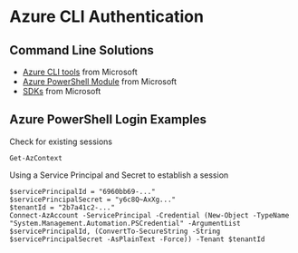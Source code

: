 # Azure CLI Authentication
## Command Line Solutions
- [Azure CLI tools](https://learn.microsoft.com/en-us/cli/azure/?view=azure-cli-latest) from Microsoft
- [Azure PowerShell Module](https://learn.microsoft.com/en-us/powershell/azure/new-azureps-module-az?view=azps-14.4.0) from Microsoft
- [SDKs](https://learn.microsoft.com/en-us/azure/developer/python/sdk/azure-sdk-overview) from Microsoft

## Azure PowerShell Login Examples
Check for existing sessions
```
Get-AzContext
```
Using a Service Principal and Secret to establish a session
```
$servicePrincipalId = "6960bb69-..."
$servicePrincipalSecret = "y6c8Q~AxXg..."
$tenantId = "2b7a41c2-..."
Connect-AzAccount -ServicePrincipal -Credential (New-Object -TypeName "System.Management.Automation.PSCredential" -ArgumentList $servicePrincipalId, (ConvertTo-SecureString -String $servicePrincipalSecret -AsPlainText -Force)) -Tenant $tenantId
```
